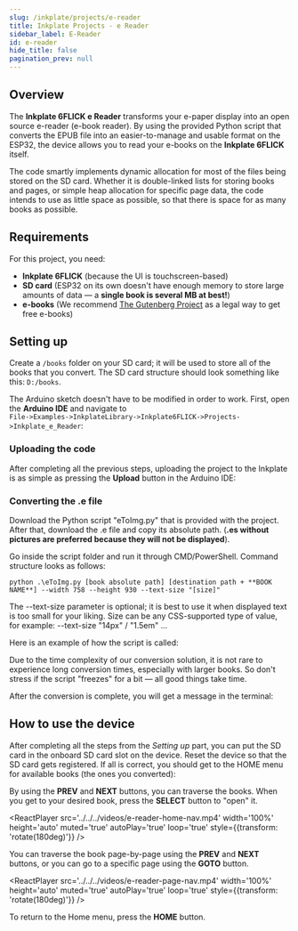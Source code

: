 ```yaml
---  
slug: /inkplate/projects/e-reader  
title: Inkplate Projects - e Reader  
sidebar_label: E-Reader  
id: e-reader  
hide_title: false  
pagination_prev: null  
---
```


## Overview

<CenteredImage src="/img/e-reader/product.png" alt="Completed" width="80%" /> 

The **Inkplate 6FLICK e Reader** transforms your e-paper display into an open source e-reader (e-book reader). By using the provided Python script that converts the EPUB file into an easier-to-manage and usable format on the ESP32, the device allows you to read your e-books on the **Inkplate 6FLICK** itself.

The code smartly implements dynamic allocation for most of the files being stored on the SD card. Whether it is double-linked lists for storing books and pages, or simple heap allocation for specific page data, the code intends to use as little space as possible, so that there is space for as many books as possible.

## Requirements

For this project, you need:  
- **Inkplate 6FLICK** (because the UI is touchscreen-based)  
- **SD card** (ESP32 on its own doesn't have enough memory to store large amounts of data — a **single book is several MB at best!**)  
- **e-books** (We recommend [The Gutenberg Project]("https://www.gutenberg.org/") as a legal way to get free e-books)  

## Setting up

Create a `/books` folder on your SD card; it will be used to store all of the books that you convert. The SD card structure should look something like this: `D:/books`.

<CenteredImage src="/img/e-reader/books-folder.png" alt="Books folder inside SDcard" width="80%" />

The Arduino sketch doesn't have to be modified in order to work. First, open the **Arduino IDE** and navigate to  
`File->Examples->InkplateLibrary->Inkplate6FLICK->Projects->Inkplate_e_Reader`:

<CenteredImage src="/img/e-reader/arduino-sketch.png" alt="Arduino sketch path directions" width="80%" />

### Uploading the code
After completing all the previous steps, uploading the project to the Inkplate is as simple as pressing the **Upload** button in the Arduino IDE:

<CenteredImage src="/img/e-reader/upload.png" alt="Arduino upload button" width="80%" />

### Converting the .e file

Download the Python script "eToImg.py" that is provided with the project.  
After that, download the .e file and copy its absolute path. (**.es without pictures are preferred because they will not be displayed**).

<CenteredImage src="/img/e-reader/guttenberg-project.png" alt="Book downloaded from project Gutenberg" width="80%" />

Go inside the script folder and run it through CMD/PowerShell. Command structure looks as follows:

`python .\eToImg.py [book absolute path] [destination path + **BOOK NAME**] --width 758 --height 930 --text-size "[size]"`

<InfoBox>The --text-size parameter is optional; it is best to use it when displayed text is too small for your liking. Size can be any CSS-supported type of value, for example: --text-size "14px" / "1.5em" ...</InfoBox>

Here is an example of how the script is called:

<CenteredImage src="/img/e-reader/terminal.png" alt="Script called from Terminal" width="80%" />

<InfoBox>Due to the time complexity of our conversion solution, it is not rare to experience long conversion times, especially with larger books. So don't stress if the script "freezes" for a bit — all good things take time.</InfoBox>

After the conversion is complete, you will get a message in the terminal:

<CenteredImage src="/img/e-reader/terminal-done.png" alt="Completed" width="80%" />

## How to use the device

After completing all the steps from the *Setting up* part, you can put the SD card in the onboard SD card slot on the device. Reset the device so that the SD card gets registered. If all is correct, you should get to the HOME menu for available books (the ones you converted):

<CenteredImage src="/img/e-reader/home-menu.png" alt="Completed" width="80%" />

By using the **PREV** and **NEXT** buttons, you can traverse the books. When you get to your desired book, press the **SELECT** button to "open" it.

<ReactPlayer src='../../../videos/e-reader-home-nav.mp4' width='100%' height='auto' muted='true' autoPlay='true' loop='true' style={{transform: 'rotate(180deg)'}} />

You can traverse the book page-by-page using the **PREV** and **NEXT** buttons, or you can go to a specific page using the **GOTO** button.

<ReactPlayer src='../../../videos/e-reader-page-nav.mp4' width='100%' height='auto' muted='true' autoPlay='true' loop='true' style={{transform: 'rotate(180deg)'}} />

To return to the Home menu, press the **HOME** button.
